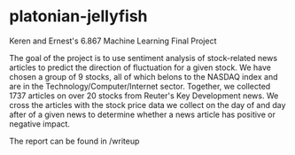 platonian-jellyfish
===================
Keren and Ernest's 6.867 Machine Learning Final Project

The goal of the project is to use sentiment analysis of stock-related news articles to predict the direction of fluctuation for a given stock. We have chosen a group of 9 stocks, all of which belons to the NASDAQ index and are in the Technology/Computer/Internet sector. Together, we collected 1737 articles on over 20 stocks from Reuter's Key Development news. We cross the articles with the stock price data we collect on the day of and day after of a given news to determine whether a news article has positive or negative impact. 

The report can be found in /writeup